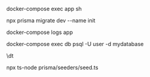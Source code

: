 docker-compose exec app sh

npx prisma migrate dev --name init

docker-compose logs app

docker-compose exec db psql -U user -d mydatabase

\dt

npx ts-node prisma/seeders/seed.ts
